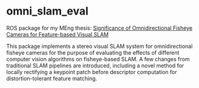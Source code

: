 # omni_slam_eval
ROS package for my MEng thesis: [Significance of Omnidirectional Fisheye Cameras for Feature-based Visual SLAM](http://raphaelchang.com/MEng_Thesis_Chang.pdf)

This package implements a stereo visual SLAM system for omnidirectional fisheye cameras for the purpose of evaluating the effects of different computer vision algorithms on fisheye-based SLAM. A few changes from traditional SLAM pipelines are introduced, including a novel method for locally rectifying a keypoint patch before descriptor computation for distortion-tolerant feature matching.
